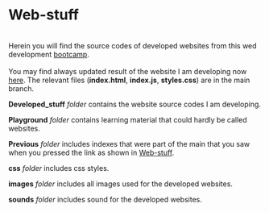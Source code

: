 # Web-stuff
<br> Herein you will find the source codes of developed websites from this wed development [bootcamp](https://www.udemy.com/course/the-complete-web-development-bootcamp/). </br>
<br> You may find always updated result of the website I am developing now [here](https://aurimas13.github.io/Web-stuff/). The relevant files (**index.html**, **index.js**, **styles.css**) are in the main branch. </br>

**Developed_stuff** *folder* contains the website source codes I am developing.

**Playground** *folder* contains learning material that could hardly be called websites.

**Previous** *folder* includes indexes that were part of the main that you saw when you pressed the link as shown in [Web-stuff](#Web-stuff).

**css** *folder* includes css styles.

**images** *folder* includes all images used for the developed websites.

**sounds** *folder* includes sound for the developed websites.
